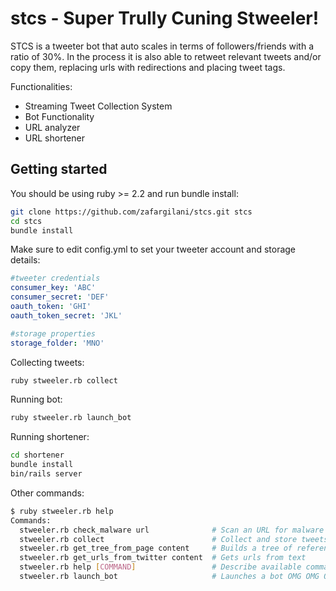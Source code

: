 # stcs - Super Trully Cuning Stweeler!

STCS is a tweeter bot that auto scales in terms of followers/friends with a ratio of 30%.
In the process it is also able to retweet relevant tweets and/or copy them, replacing urls with redirections and placing tweet tags.

Functionalities:
 * Streaming Tweet Collection System
 * Bot Functionality
 * URL analyzer
 * URL shortener

## Getting started

You should be using ruby >= 2.2 and run bundle install: 

``` bash  
git clone https://github.com/zafargilani/stcs.git stcs
cd stcs
bundle install 
``` 

Make sure to edit config.yml to set your tweeter account and storage details:

``` yaml  
#tweeter credentials
consumer_key: 'ABC'
consumer_secret: 'DEF'
oauth_token: 'GHI'
oauth_token_secret: 'JKL'

#storage properties
storage_folder: 'MNO'
``` 

Collecting tweets:
``` bash  
ruby stweeler.rb collect 
``` 

Running bot:
``` bash  
ruby stweeler.rb launch_bot
``` 

Running shortener:
``` bash  
cd shortener
bundle install
bin/rails server
``` 

Other commands:

``` bash  
$ ruby stweeler.rb help
Commands:
  stweeler.rb check_malware url              # Scan an URL for malware
  stweeler.rb collect                        # Collect and store tweets using Twitter Sample
  stweeler.rb get_tree_from_page content     # Builds a tree of referenced URLs from the specified URL
  stweeler.rb get_urls_from_twitter content  # Gets urls from text
  stweeler.rb help [COMMAND]                 # Describe available commands or one specific command
  stweeler.rb launch_bot                     # Launches a bot OMG OMG OMG
``` 

